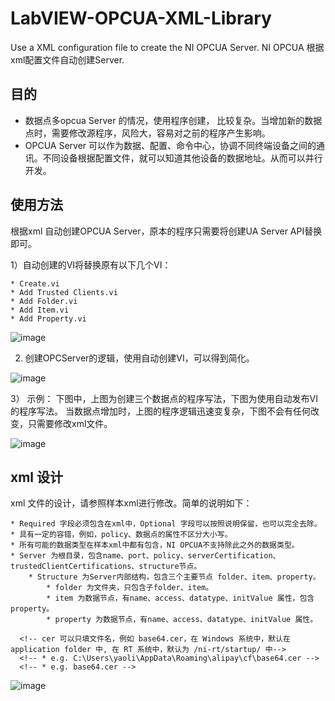 # LabVIEW-OPCUA-XML-Library

Use a XML configuration file to create the NI OPCUA Server.
NI OPCUA 根据xml配置文件自动创建Server.

## 目的

* 数据点多opcua Server 的情况，使用程序创建， 比较复杂。当增加新的数据点时，需要修改源程序，风险大，容易对之前的程序产生影响。
* OPCUA Server 可以作为数据、配置、命令中心，协调不同终端设备之间的通讯。不同设备根据配置文件，就可以知道其他设备的数据地址。从而可以并行开发。


## 使用方法

根据xml 自动创建OPCUA Server，原本的程序只需要将创建UA Server API替换即可。

1）自动创建的VI将替换原有以下几个VI：

	* Create.vi
	* Add Trusted Clients.vi
	* Add Folder.vi
	* Add Item.vi
	* Add Property.vi
  
![image](https://user-images.githubusercontent.com/8196752/45535622-b2f35580-b831-11e8-806c-6c11696199c5.png)

2)  创建OPCServer的逻辑，使用自动创建VI，可以得到简化。

![image](https://user-images.githubusercontent.com/8196752/45535646-cacad980-b831-11e8-867f-293ea4b5d0b8.png)

3） 示例： 下图中，上图为创建三个数据点的程序写法，下图为使用自动发布VI的程序写法。 当数据点增加时，上图的程序逻辑迅速变复杂，下图不会有任何改变，只需要修改xml文件。

![image](https://user-images.githubusercontent.com/8196752/45535671-dfa76d00-b831-11e8-9d7b-99986fec710f.png)

## xml 设计

xml 文件的设计，请参照样本xml进行修改。简单的说明如下：

	* Required 字段必须包含在xml中，Optional 字段可以按照说明保留，也可以完全去除。
	* 具有一定的容错，例如，policy、数据点的属性不区分大小写。
	* 所有可能的数据类型在样本xml中都有包含，NI OPCUA不支持除此之外的数据类型。
	* Server 为根目录，包含name、port、policy、serverCertification、trustedClientCertifications、structure节点。
		* Structure 为Server内部结构，包含三个主要节点 folder、item、property。
			* folder 为文件夹，只包含子folder、item。
			* item 为数据节点，有name、access、datatype、initValue 属性，包含property。
			* property 为数据节点，有name、access、datatype、initValue 属性。

```
  <!-- cer 可以只填文件名，例如 base64.cer，在 Windows 系统中，默认在 application folder 中, 在 RT 系统中，默认为 /ni-rt/startup/ 中-->
  <!-- * e.g. C:\Users\yaoli\AppData\Roaming\alipay\cf\base64.cer -->
  <!-- * e.g. base64.cer -->
```
  
![image](https://user-images.githubusercontent.com/8196752/45535702-006fc280-b832-11e8-8218-e9c4eb89e4e9.png)










